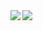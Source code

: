 <a href="https://github.com/anuraghazra/github-readme-stats">
  <img align="left" src="https://github-readme-stats.vercel.app/api?username=obemaru4012&show_icons=true&theme=dracula" />
</a>
<a href="https://github.com/anuraghazra/github-readme-stats">
  <img align="left" src="https://github-readme-stats.vercel.app/api/top-langs/?username=obemaru4012&theme=dracula" />
</a>
